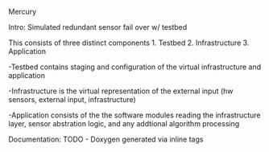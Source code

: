 Mercury

Intro:
Simulated redundant sensor fail over w/ testbed

This consists of three distinct components
	1. Testbed
	2. Infrastructure
	3. Application
	
-Testbed contains staging and configuration of the virtual infrastructure and application

-Infrastructure is the virtual representation of the external input (hw sensors, external input, infrastructure) 

-Application consists of the  the software modules reading the infrastructure layer, sensor abstration logic, and any addtional algorithm processing 

Documentation:
TODO - Doxygen generated via inline tags